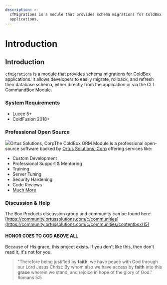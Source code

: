 ```yaml
---
description: >-
  cfMigrations is a module that provides schema migrations for ColdBox
  applications.
---
```


# Introduction

## Introduction

`cfMigrations` is a module that provides schema migrations for ColdBox applications. It allows developers to easily migrate, rollback, and refresh their database schema, either directly from the application or via the CLI CommandBox Module.

### System Requirements <a href="#system-requirements" id="system-requirements"></a>

* Lucee 5+
* ColdFusion 2018+

### Professional Open Source <a href="#professional-open-source" id="professional-open-source"></a>

![](https://files.gitbook.com/v0/b/gitbook-legacy-files/o/assets%2F-LA-UVv4mVMetdYyMBjX%2F-LWbyOZJYPXXdWwoyzpk%2F-LWbz0FwX9mtBeSrsDFI%2Fortus%20solutions%20logo.png?alt=media\&token=929e57f3-7f4d-4d73-a36a-f6c5f479a832)Ortus Solutions, CorpThe ColdBox ORM Module is a professional open-source software backed by [Ortus Solutions, Corp](https://www.ortussolutions.com/) offering services like:

* Custom Development
* Professional Support & Mentoring
* Training
* Server Tuning
* Security Hardening
* Code Reviews
* ​[Much More](https://www.ortussolutions.com/)​

### Discussion & Help <a href="#discussion-and-help" id="discussion-and-help"></a>

The Box Products discussion group and community can be found here:​[https://community.ortussolutions.com/c/communities](https://community.ortussolutions.com/c/communities/contentbox/15)​

#### HONOR GOES TO GOD ABOVE ALL <a href="#honor-goes-to-god-above-all" id="honor-goes-to-god-above-all"></a>

Because of His grace, this project exists. If you don't like this, then don't read it, it's not for you.

> "Therefore being justified by **faith**, we have peace with God through our Lord Jesus Christ: By whom also we have access by **faith** into this **grace** wherein we stand, and rejoice in hope of the glory of God." Romans 5:5
